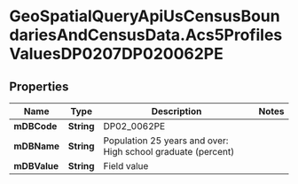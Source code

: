 # GeoSpatialQueryApiUsCensusBoundariesAndCensusData.Acs5ProfilesValuesDP0207DP020062PE

## Properties

Name | Type | Description | Notes
------------ | ------------- | ------------- | -------------
**mDBCode** | **String** | DP02_0062PE | 
**mDBName** | **String** | Population 25 years and over: High school graduate (percent) | 
**mDBValue** | **String** | Field value | 


